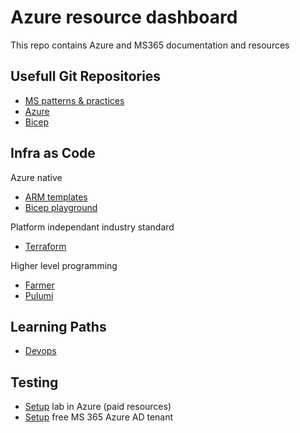 # Azure resource dashboard

This repo contains Azure and MS365 documentation and resources

## Usefull Git Repositories  
- [MS patterns & practices](https://github.com/mspnp)
- [Azure](https://github.com/Azure)
- [Bicep](https://github.com/Azure/bicep)

## Infra as Code
Azure native
- [ARM templates](https://docs.microsoft.com/en-us/azure/azure-resource-manager/templates/)
- [Bicep playground](https://bicepdemo.z22.web.core.windows.net/)

Platform independant industry standard
- [Terraform](https://www.terraform.io/)

Higher level programming
- [Farmer](https://compositionalit.github.io/farmer/)
- [Pulumi](https://www.pulumi.com/)

## Learning Paths
- [Devops](https://docs.microsoft.com/en-us/learn/certifications/exams/az-400)


## Testing

- [Setup](https://docs.microsoft.com/en-us/azure/devtest-labs/devtest-lab-overview) lab in Azure (paid resources)
- [Setup](https://developer.microsoft.com/en-us/microsoft-365/profile) free MS 365 Azure AD tenant

